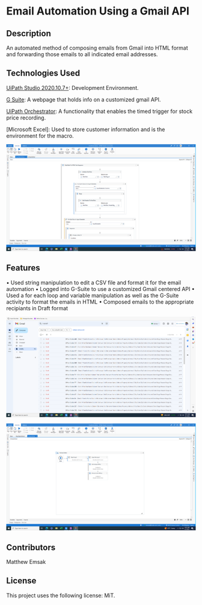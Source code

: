 # <strong> Email Automation Using a Gmail API </strong> #

## <strong> Description </strong> ##

An automated method of composing emails from Gmail into HTML format and forwarding those emails to all indicated email addresses.

## <strong> Technologies Used </strong> ##

[UiPath Studio 2020.10.7+](https://www.uipath.com/product/studio): Development Environment.

[G Suite](https://console.cloud.google.com/apigee/welcome?project=email-automation-follow-up): A webpage that holds info on a customized gmail API.

[UiPath Orchestrator](www.cloud.uipath.com/): A functionality that enables the timed trigger for stock price recording.

[Microsoft Excel]: Used to store customer information and is the environment for the macro.

![]()<img width="723" alt="image" src="https://github.com/matthew813709/Gitimages/blob/da85acddc45361f2ea77beed0fb540b5ef4d1fe1/Screenshot%202023-08-01%20102511.png">

## <strong> Features </strong> ##

•	Used string manipulation to edit a CSV file and format it for the email automation
•	Logged into G-Suite to use a customized Gmail centered API
•	Used a for each loop and variable manipulation as well as the G-Suite activity to format the emails in HTML
•	Composed emails to the appropriate recipiants in Draft format

![]()<img width="723" alt="image" src="https://github.com/matthew813709/Gitimages/blob/f695089b17d8f57fd60696fd792cfd82d250b0d4/Screenshot%202023-08-01%20101625.png">

![]()<img width="723" alt="image" src="https://github.com/matthew813709/Gitimages/blob/da85acddc45361f2ea77beed0fb540b5ef4d1fe1/Screenshot%202023-08-01%20102549.png">

## <strong> Contributors </strong> ##
Matthew Emsak

## <strong> License </strong> ##
This project uses the following license: MiT.
